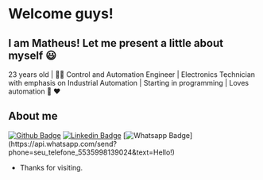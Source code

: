 # Welcome guys!

## I am Matheus! Let me present a little about myself :smiley:

23 years old | :man_student: Control and Automation Engineer | Electronics Technician with emphasis on Industrial Automation | Starting in programming | Loves automation :robot: :heart:

## About me 
[![Github Badge](https://img.shields.io/badge/-Github-000?style=flat-square&logo=Github&logoColor=white&link=https://github.com/Math3usGS)](https://github.com/Math3usGS)
[![Linkedin Badge](https://img.shields.io/badge/-LinkedIn-blue?style=flat-square&logo=Linkedin&logoColor=white&link=https://www.linkedin.com/in/matheusgoncalvesdesouza/)](https://www.linkedin.com/in/matheusgoncalvesdesouza/)
[![Whatsapp Badge](https://img.shields.io/badge/-Whatsapp-4CA143?style=flat-square&labelColor=4CA143&logo=whatsapp&logoColor=white&link=https://api.whatsapp.com/send?phone=seu_telefone_5535998139024&text=Hello!)](https://api.whatsapp.com/send?phone=seu_telefone_5535998139024&text=Hello!)
 
- Thanks for visiting.
